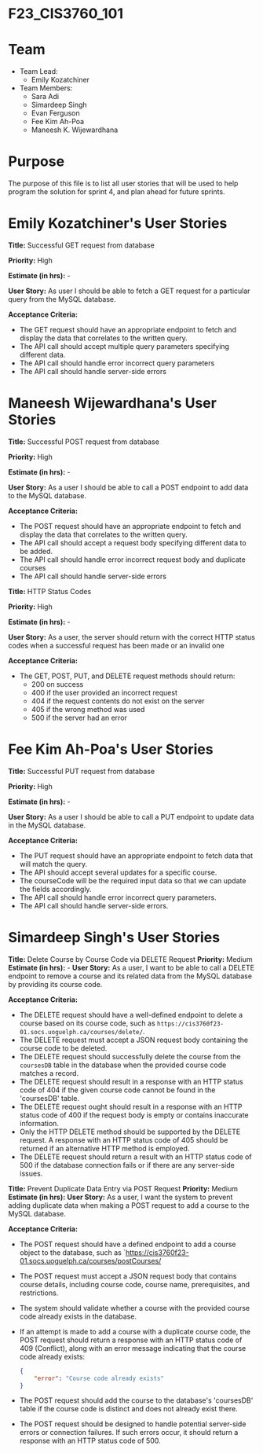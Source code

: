 # F23_CIS3760_101

# Team

-   Team Lead:
    -   Emily Kozatchiner
-   Team Members:
    -   Sara Adi
    -   Simardeep Singh
    -   Evan Ferguson
    -   Fee Kim Ah-Poa
    -   Maneesh K. Wijewardhana


# Purpose

The purpose of this file is to list all user stories that will be used to help program the solution for sprint 4, and plan ahead for future sprints.

# Emily Kozatchiner's User Stories

**Title:** Successful GET request from database

**Priority:** High

**Estimate (in hrs):** - 

**User Story:** As user I should be able to fetch a GET request for a particular query from the MySQL database.

**Acceptance Criteria:**
- The GET request should have an appropriate endpoint to fetch and display the data that correlates to the written query.
- The API call should accept multiple query parameters specifying different data.
- The API call should handle error incorrect query parameters
- The API call should handle server-side errors

# Maneesh Wijewardhana's User Stories

**Title:** Successful POST request from database

**Priority:** High

**Estimate (in hrs):** - 

**User Story:** As a user I should be able to call a POST endpoint to add data to the MySQL database.

**Acceptance Criteria:**
- The POST request should have an appropriate endpoint to fetch and display the data that correlates to the written query.
- The API call should accept a request body specifying different data to be added.
- The API call should handle error incorrect request body and duplicate courses
- The API call should handle server-side errors

**Title:** HTTP Status Codes

**Priority:** High

**Estimate (in hrs):** - 

**User Story:** As a user, the server should return with the correct HTTP status codes when a successful request has been made or an invalid one

**Acceptance Criteria:**
- The GET, POST, PUT, and DELETE request methods should return:
    -   200 on success
    -   400 if the user provided an incorrect request
    -   404 if the request contents do not exist on the server
    -   405 if the wrong method was used
    -   500 if the server had an error

# Fee Kim Ah-Poa's User Stories

**Title:** Successful PUT request from database

**Priority:** High

**Estimate (in hrs):** - 

**User Story:** As a user I should be able to call a PUT endpoint to update data in the MySQL database.

**Acceptance Criteria:**
- The PUT request should have an appropriate endpoint to fetch data that will match the query.
- The API should accept several updates for a specific course.
- The courseCode will be the required input data so that we can update the fields accordingly.
- The API call should handle error incorrect query parameters.
- The API call should handle server-side errors.

# Simardeep Singh's User Stories

**Title:** Delete Course by Course Code via DELETE Request
**Priority:** Medium
**Estimate (in hrs):** -
**User Story:** As a user, I want to be able to call a DELETE endpoint to remove a course and its related data from the MySQL database by providing its course code.

**Acceptance Criteria:**
- The DELETE request should have a well-defined endpoint to delete a course based on its course code, such as `https://cis3760f23-01.socs.uoguelph.ca/courses/delete/`.
- The DELETE request must accept a JSON request body containing the course code to be deleted.
- The DELETE request should successfully delete the course from the `coursesDB` table in the database when the provided course code matches a record.
- The DELETE request should result in a response with an HTTP status code of 404 if the given course code cannot be found in the 'coursesDB' table.
- The DELETE request ought should result in a response with an HTTP status code of 400 if the request body is empty or contains inaccurate information.
- Only the HTTP DELETE method should be supported by the DELETE request. A response with an HTTP status code of 405 should be returned if an alternative HTTP method is employed.
- The DELETE request should return a result with an HTTP status code of 500 if the database connection fails or if there are any server-side issues.

**Title:** Prevent Duplicate Data Entry via POST Request
**Priority:** Medium
**Estimate (in hrs):**
**User Story:** As a user, I want the system to prevent adding duplicate data when making a POST request to add a course to the MySQL database.

**Acceptance Criteria:**
- The POST request should have a defined endpoint to add a course object to the database, such as `https://cis3760f23-01.socs.uoguelph.ca/courses/postCourses/
- The POST request must accept a JSON request body that contains course details, including course code, course name, prerequisites, and restrictions.
- The system should validate whether a course with the provided course code already exists in the database.
- If an attempt is made to add a course with a duplicate course code, the POST request should return a response with an HTTP status code of 409 (Conflict), along with an error message indicating that the course code already exists:

   ```json
   {
       "error": "Course code already exists"
   }
   ```
- The POST request should add the course to the database's 'coursesDB' table if the course code is distinct and does not already exist there.
- The POST request should be designed to handle potential server-side errors or connection failures. If such errors occur, it should return a response with an HTTP status code of 500.
